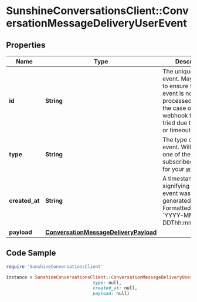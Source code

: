 # SunshineConversationsClient::ConversationMessageDeliveryUserEvent

## Properties

Name | Type | Description | Notes
------------ | ------------- | ------------- | -------------
**id** | **String** | The unique ID of the event. May be used to ensure that an event is not processed twice in the case of a webhook that is re-tried due to an error or timeout. | [optional] 
**type** | **String** | The type of the event. Will match one of the subscribed triggers for your [webhook](#operation/CreateWebhook). | [optional] 
**created_at** | **String** | A timestamp signifying when the event was generated. Formatted as &#x60;YYYY-MM-DDThh:mm:ss.SSSZ&#x60;. | [optional] 
**payload** | [**ConversationMessageDeliveryPayload**](ConversationMessageDeliveryPayload.md) |  | [optional] 

## Code Sample

```ruby
require 'SunshineConversationsClient'

instance = SunshineConversationsClient::ConversationMessageDeliveryUserEvent.new(id: null,
                                 type: null,
                                 created_at: null,
                                 payload: null)
```


